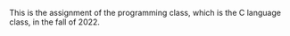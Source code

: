 This is the assignment of the programming class, which is the C language class, in the fall of 2022.